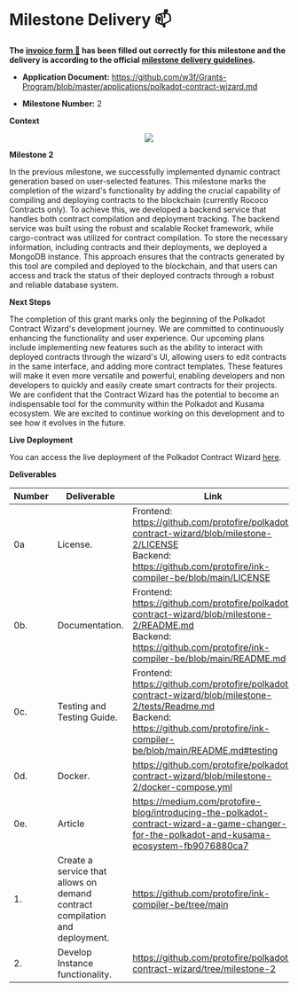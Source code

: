# Milestone Delivery :mailbox:

**The [invoice form :pencil:](https://docs.google.com/forms/d/e/1FAIpQLSfmNYaoCgrxyhzgoKQ0ynQvnNRoTmgApz9NrMp-hd8mhIiO0A/viewform) has been filled out correctly for this milestone and the delivery is according to the official [milestone delivery guidelines](https://github.com/w3f/Grants-Program/blob/master/docs/Support%20Docs/milestone-deliverables-guidelines.md).**

- **Application Document:** https://github.com/w3f/Grants-Program/blob/master/applications/polkadot-contract-wizard.md

- **Milestone Number:** 2

**Context**

<p align="center">
  <img src="https://polkadot-contract-wizard-proto-polkadot.vercel.app/assets/architecture.png" />
</p>

**Milestone 2**

In the previous milestone, we successfully implemented dynamic contract generation based on user-selected features. This milestone marks the completion of the wizard's functionality by adding the crucial capability of compiling and deploying contracts to the blockchain (currently Rococo Contracts only). To achieve this, we developed a backend service that handles both contract compilation and deployment tracking. The backend service was built using the robust and scalable Rocket framework, while cargo-contract was utilized for contract compilation. To store the necessary information, including contracts and their deployments, we deployed a MongoDB instance. This approach ensures that the contracts generated by this tool are compiled and deployed to the blockchain, and that users can access and track the status of their deployed contracts through a robust and reliable database system.

**Next Steps**

The completion of this grant marks only the beginning of the Polkadot Contract Wizard's development journey. We are committed to continuously enhancing the functionality and user experience. Our upcoming plans include implementing new features such as the ability to interact with deployed contracts through the wizard's UI, allowing users to edit contracts in the same interface, and adding more contract templates. These features will make it even more versatile and powerful, enabling developers and non developers to quickly and easily create smart contracts for their projects. We are confident that the Contract Wizard has the potential to become an indispensable tool for the community within the Polkadot and Kusama ecosystem. We are excited to continue working on this development and to see how it evolves in the future.

**Live Deployment**

You can access the live deployment of the Polkadot Contract Wizard [here](https://www.contractwizard.xyz/).

**Deliverables**

| Number | Deliverable                                                                 | Link                                                                                                                                                                                                                | Notes |
| ------ | --------------------------------------------------------------------------- | ------------------------------------------------------------------------------------------------------------------------------------------------------------------------------------------------------------------- | ----- |
| 0a     | License.                                                                    | <div><div>Frontend: https://github.com/protofire/polkadot-contract-wizard/blob/milestone-2/LICENSE</div><div>Backend: https://github.com/protofire/ink-compiler-be/blob/main/LICENSE</div></div>                    |       |
| 0b.    | Documentation.                                                              | <div><div>Frontend: https://github.com/protofire/polkadot-contract-wizard/blob/milestone-2/README.md</div><div> Backend: https://github.com/protofire/ink-compiler-be/blob/main/README.md</div></div>               |       |
| 0c.    | Testing and Testing Guide.                                                  | <div><div>Frontend: https://github.com/protofire/polkadot-contract-wizard/blob/milestone-2/tests/Readme.md</div><div> Backend: https://github.com/protofire/ink-compiler-be/blob/main/README.md#testing</div></div> |       |
| 0d.    | Docker.                                                                     | https://github.com/protofire/polkadot-contract-wizard/blob/milestone-2/docker-compose.yml                                                                                                                           |       |
| 0e.    | Article                                                                     | https://medium.com/protofire-blog/introducing-the-polkadot-contract-wizard-a-game-changer-for-the-polkadot-and-kusama-ecosystem-fb9076880ca7                                                                        |       |
| 1.     | Create a service that allows on demand contract compilation and deployment. | https://github.com/protofire/ink-compiler-be/tree/main                                                                                                                                                              |       |
| 2.     | Develop Instance functionality.                                             | https://github.com/protofire/polkadot-contract-wizard/tree/milestone-2                                                                                                                                              |       |
